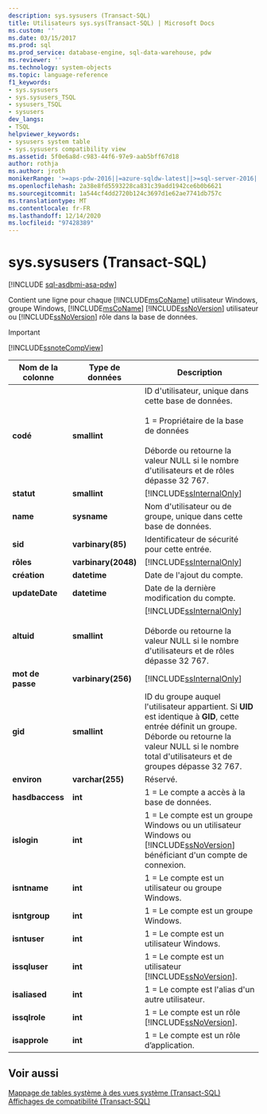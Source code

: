 ```yaml
---
description: sys.sysusers (Transact-SQL)
title: Utilisateurs sys.sys(Transact-SQL) | Microsoft Docs
ms.custom: ''
ms.date: 03/15/2017
ms.prod: sql
ms.prod_service: database-engine, sql-data-warehouse, pdw
ms.reviewer: ''
ms.technology: system-objects
ms.topic: language-reference
f1_keywords:
- sys.sysusers
- sys.sysusers_TSQL
- sysusers_TSQL
- sysusers
dev_langs:
- TSQL
helpviewer_keywords:
- sysusers system table
- sys.sysusers compatibility view
ms.assetid: 5f0e6a8d-c983-44f6-97e9-aab5bff67d18
author: rothja
ms.author: jroth
monikerRange: '>=aps-pdw-2016||=azure-sqldw-latest||>=sql-server-2016||>=sql-server-linux-2017||=azuresqldb-mi-current'
ms.openlocfilehash: 2a38e8fd5593228ca831c39add1942ce6b0b6621
ms.sourcegitcommit: 1a544cf4dd2720b124c3697d1e62ae7741db757c
ms.translationtype: MT
ms.contentlocale: fr-FR
ms.lasthandoff: 12/14/2020
ms.locfileid: "97428389"
---
```

# <a name="syssysusers-transact-sql"></a>sys.sysusers (Transact-SQL)
[!INCLUDE [sql-asdbmi-asa-pdw](../../includes/applies-to-version/sql-asdbmi-asa-pdw.md)]

  Contient une ligne pour chaque [!INCLUDE[msCoName](../../includes/msconame-md.md)] utilisateur Windows, groupe Windows, [!INCLUDE[msCoName](../../includes/msconame-md.md)] [!INCLUDE[ssNoVersion](../../includes/ssnoversion-md.md)] utilisateur ou [!INCLUDE[ssNoVersion](../../includes/ssnoversion-md.md)] rôle dans la base de données.  
  
> [!IMPORTANT]  
>  [!INCLUDE[ssnoteCompView](../../includes/ssnotecompview-md.md)]  
  
|Nom de la colonne|Type de données|Description|  
|-----------------|---------------|-----------------|  
|**codé**|**smallint**|ID d'utilisateur, unique dans cette base de données.<br /><br /> 1 = Propriétaire de la base de données<br /><br /> Déborde ou retourne la valeur NULL si le nombre d'utilisateurs et de rôles dépasse 32 767.|  
|**statut**|**smallint**|[!INCLUDE[ssInternalOnly](../../includes/ssinternalonly-md.md)]|  
|**name**|**sysname**|Nom d'utilisateur ou de groupe, unique dans cette base de données.|  
|**sid**|**varbinary(85)**|Identificateur de sécurité pour cette entrée.|  
|**rôles**|**varbinary(2048)**|[!INCLUDE[ssInternalOnly](../../includes/ssinternalonly-md.md)]|  
|**création**|**datetime**|Date de l'ajout du compte.|  
|**updateDate**|**datetime**|Date de la dernière modification du compte.|  
|**altuid**|**smallint**|[!INCLUDE[ssInternalOnly](../../includes/ssinternalonly-md.md)]<br /><br /> Déborde ou retourne la valeur NULL si le nombre d'utilisateurs et de rôles dépasse 32 767.|  
|**mot de passe**|**varbinary(256)**|[!INCLUDE[ssInternalOnly](../../includes/ssinternalonly-md.md)]|  
|**gid**|**smallint**|ID du groupe auquel l'utilisateur appartient. Si **UID** est identique à **GID**, cette entrée définit un groupe. Déborde ou retourne la valeur NULL si le nombre total d'utilisateurs et de groupes dépasse 32 767.|  
|**environ**|**varchar(255)**|Réservé.|  
|**hasdbaccess**|**int**|1 = Le compte a accès à la base de données.|  
|**islogin**|**int**|1 = Le compte est un groupe Windows ou un utilisateur Windows ou [!INCLUDE[ssNoVersion](../../includes/ssnoversion-md.md)] bénéficiant d'un compte de connexion.|  
|**isntname**|**int**|1 = Le compte est un utilisateur ou groupe Windows.|  
|**isntgroup**|**int**|1 = Le compte est un groupe Windows.|  
|**isntuser**|**int**|1 = Le compte est un utilisateur Windows.|  
|**issqluser**|**int**|1 = Le compte est un utilisateur [!INCLUDE[ssNoVersion](../../includes/ssnoversion-md.md)].|  
|**isaliased**|**int**|1 = Le compte est l'alias d'un autre utilisateur.|  
|**issqlrole**|**int**|1 = Le compte est un rôle [!INCLUDE[ssNoVersion](../../includes/ssnoversion-md.md)].|  
|**isapprole**|**int**|1 = Le compte est un rôle d’application.|  
  
## <a name="see-also"></a>Voir aussi  
 [Mappage de tables système à des vues système &#40;Transact-SQL&#41;](../../relational-databases/system-tables/mapping-system-tables-to-system-views-transact-sql.md)   
 [Affichages de compatibilité &#40;Transact-SQL&#41;](~/relational-databases/system-compatibility-views/system-compatibility-views-transact-sql.md)  
  
  

